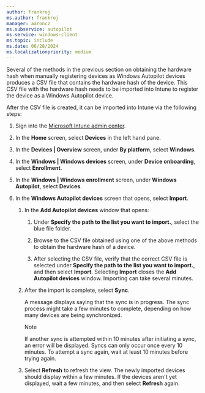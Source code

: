 ```yaml
---
author: frankroj
ms.author: frankroj
manager: aaroncz
ms.subservice: autopilot
ms.service: windows-client
ms.topic: include
ms.date: 06/28/2024
ms.localizationpriority: medium
---
```


<!-- This file is shared by the following articles:

includes/register-autopilot-device.md
existing-devices/register-device.md

Headings are driven by article context. -->

Several of the methods in the previous section on obtaining the hardware hash when manually registering devices as Windows Autopilot devices produces a CSV file that contains the hardware hash of the device. This CSV file with the hardware hash needs to be imported into Intune to register the device as a Windows Autopilot device.

After the CSV file is created, it can be imported into Intune via the following steps:

1. Sign into the [Microsoft Intune admin center](https://go.microsoft.com/fwlink/?linkid=2109431).

1. In the **Home** screen, select **Devices** in the left hand pane.

1. In the **Devices | Overview** screen, under **By platform**, select **Windows**.

1. In the **Windows | Windows devices** screen, under **Device onboarding**, select **Enrollment**.

1. In the **Windows | Windows enrollment** screen, under **Windows Autopilot**, select **Devices**.

1. In the **Windows Autopilot devices** screen that opens, select **Import**.

   1. In the **Add Autopilot devices** window that opens:

      1. Under **Specify the path to the list you want to import.**, select the blue file folder.

      1. Browse to the CSV file obtained using one of the above methods to obtain the hardware hash of a device.

      1. After selecting the CSV file, verify that the correct CSV file is selected under **Specify the path to the list you want to import.**, and then select **Import**. Selecting **Import** closes the **Add Autopilot devices** window. Importing can take several minutes.

   1. After the import is complete, select **Sync**.

      A message displays saying that the sync is in progress. The sync process might take a few minutes to complete, depending on how many devices are being synchronized.

      > [!NOTE]
      >
      > If another sync is attempted within 10 minutes after initiating a sync, an error will be displayed. Syncs can only occur once every 10 minutes. To attempt a sync again, wait at least 10 minutes before trying again.

   1. Select **Refresh** to refresh the view. The newly imported devices should display within a few minutes. If the devices aren't yet displayed, wait a few minutes, and then select **Refresh** again.
